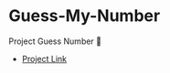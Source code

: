 # Guess-My-Number
Project Guess Number 🚀
- <a href="https://guess-my-numb.netlify.app" target="_blank" >Project Link</a>

